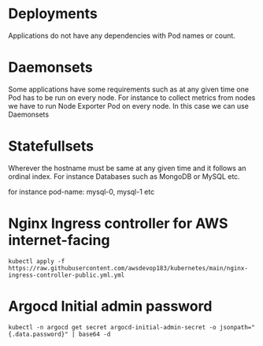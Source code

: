 # Deployments #
Applications do not have any dependencies with Pod names or count.


# Daemonsets #

Some applications have some requirements such as at any given time one Pod has to be run on every node. For instance to collect metrics from nodes we have to run Node Exporter Pod on every node. In this case we can use Daemonsets

# Statefullsets #

Wherever the hostname must be same at any given time and it follows an ordinal index. For instance Databases such as MongoDB or MySQL etc.

for instance pod-name: mysql-0, mysql-1 etc

# Nginx Ingress controller for AWS internet-facing #

``` kubectl apply -f https://raw.githubusercontent.com/awsdevop183/kubernetes/main/nginx-ingress-controller-public.yml.yml ```

# Argocd Initial admin password #

``` kubectl -n argocd get secret argocd-initial-admin-secret -o jsonpath="{.data.password}" | base64 -d ```